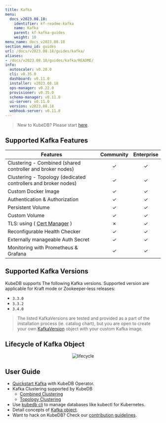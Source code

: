 ```yaml
---
title: Kafka
menu:
  docs_v2023.08.18:
    identifier: kf-readme-kafka
    name: Kafka
    parent: kf-kafka-guides
    weight: 10
menu_name: docs_v2023.08.18
section_menu_id: guides
url: /docs/v2023.08.18/guides/kafka/
aliases:
- /docs/v2023.08.18/guides/kafka/README/
info:
  autoscaler: v0.20.0
  cli: v0.35.0
  dashboard: v0.11.0
  installer: v2023.08.18
  ops-manager: v0.22.0
  provisioner: v0.35.0
  schema-manager: v0.11.0
  ui-server: v0.11.0
  version: v2023.08.18
  webhook-server: v0.11.0
---
```


> New to KubeDB? Please start [here](/docs/v2023.08.18/README).

## Supported Kafka Features


| Features                                                       | Community | Enterprise |
|----------------------------------------------------------------|:---------:|:----------:|
| Clustering - Combined (shared controller and broker nodes)     | &#10003;  |  &#10003;  |
| Clustering - Topology (dedicated controllers and broker nodes) | &#10003;  |  &#10003;  |
| Custom Docker Image                                            | &#10003;  |  &#10003;  |
| Authentication & Authorization                                 | &#10003;  |  &#10003;  |
| Persistent Volume                                              | &#10003;  |  &#10003;  |
| Custom Volume                                                  | &#10003;  |  &#10003;  |
| TLS: using ( [Cert Manager](https://cert-manager.io/docs/) )   | &#10007;  |  &#10003;  |
| Reconfigurable Health Checker                                  | &#10003;  |  &#10003;  |
| Externally manageable Auth Secret                              | &#10003;  |  &#10003;  |
| Monitoring with Prometheus & Grafana                           | &#10003;  |  &#10003;  |

## Supported Kafka Versions

KubeDB supports The following Kafka versions. Supported version are applicable for Kraft mode or Zookeeper-less releases:
- `3.3.0`
- `3.3.2`
- `3.4.0`

> The listed KafkaVersions are tested and provided as a part of the installation process (ie. catalog chart), but you are open to create your own [KafkaVersion](/docs/v2023.08.18/guides/kafka/concepts/catalog) object with your custom Kafka image.

## Lifecycle of Kafka Object

<!---
ref : https://cacoo.com/diagrams/4PxSEzhFdNJRIbIb/0281B
--->

<p align="center">
<img alt="lifecycle"  src="/docs/v2023.08.18/images/kafka/Kafka-CRD-Lifecycle.png">
</p>

## User Guide 
- [Quickstart Kafka](/docs/v2023.08.18/guides/kafka/quickstart/overview/) with KubeDB Operator.
- Kafka Clustering supported by KubeDB
  - [Combined Clustering](/docs/v2023.08.18/guides/kafka/clustering/combined-cluster/)
  - [Topology Clustering](/docs/v2023.08.18/guides/kafka/clustering/topology-cluster/)
- Use [kubedb cli](/docs/v2023.08.18/guides/kafka/cli/cli) to manage databases like kubectl for Kubernetes.
- Detail concepts of [Kafka object](/docs/v2023.08.18/guides/kafka/concepts/kafka).
- Want to hack on KubeDB? Check our [contribution guidelines](/docs/v2023.08.18/CONTRIBUTING).